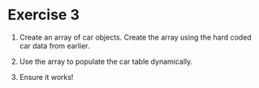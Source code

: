 # Exercise 3

1. Create an array of car objects. Create the array using the hard coded car data from earlier.

2. Use the array to populate the car table dynamically.

3. Ensure it works!